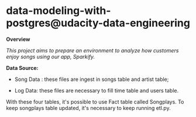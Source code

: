 # data-modeling-with-postgres@udacity-data-engineering  


**Overview**
    
*This project aims to prepare an environment to analyze how customers enjoy songs using our app, Sparkify.*


**Data Source:**

- Song Data : these files are ingest in songs table and artist table;

- Log Data: these files are necessary to fill time table and users table.

With these four tables, it's possible to use Fact table called Songplays. To keep songplays table updated, it's necessary to keep running etl.py.
